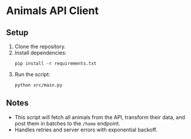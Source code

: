 # Animals API Client

## Setup

1. Clone the repository.
2. Install dependencies:
    ```
    pip install -r requirements.txt
    ```
3. Run the script:
    ```
    python src/main.py
    ```

## Notes
- This script will fetch all animals from the API, transform their data, and post them in batches to the `/home` endpoint.
- Handles retries and server errors with exponential backoff.